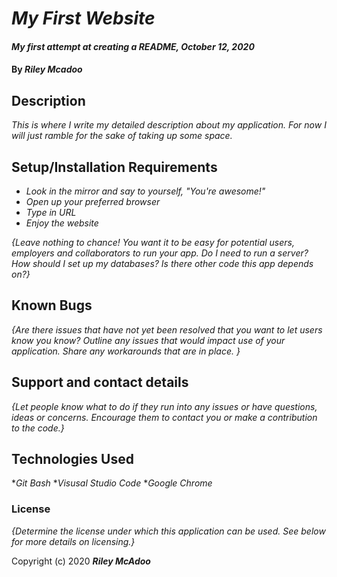 # _My First Website_

#### _My first attempt at creating a README, October 12, 2020_

#### By _**Riley Mcadoo**_

## Description

_This is where I write my detailed description about my application. For now I will just ramble for the sake of taking up some space._

## Setup/Installation Requirements

* _Look in the mirror and say to yourself, "You're awesome!"_
* _Open up your preferred browser_
* _Type in URL_
* _Enjoy the website_

_{Leave nothing to chance! You want it to be easy for potential users, employers and collaborators to run your app. Do I need to run a server? How should I set up my databases? Is there other code this app depends on?}_

## Known Bugs

_{Are there issues that have not yet been resolved that you want to let users know you know?  Outline any issues that would impact use of your application.  Share any workarounds that are in place. }_

## Support and contact details

_{Let people know what to do if they run into any issues or have questions, ideas or concerns.  Encourage them to contact you or make a contribution to the code.}_

## Technologies Used

*_Git Bash_
*_Visusal Studio Code_
*_Google Chrome_

### License

*{Determine the license under which this application can be used.  See below for more details on licensing.}*

Copyright (c) 2020 **_Riley McAdoo_**
